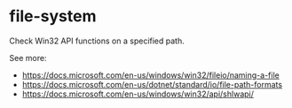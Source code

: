 # file-system

Check Win32 API functions on a specified path.

See more:
* https://docs.microsoft.com/en-us/windows/win32/fileio/naming-a-file
* https://docs.microsoft.com/en-us/dotnet/standard/io/file-path-formats
* https://docs.microsoft.com/en-us/windows/win32/api/shlwapi/